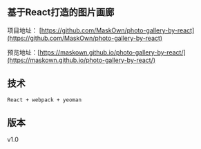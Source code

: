 ## 基于React打造的图片画廊

项目地址： [https://github.com/MaskOwn/photo-gallery-by-react](https://github.com/MaskOwn/photo-gallery-by-react)

预览地址：[https://maskown.github.io/photo-gallery-by-react/](https://maskown.github.io/photo-gallery-by-react/)

## 技术

`React + webpack + yeoman`

## 版本
v1.0